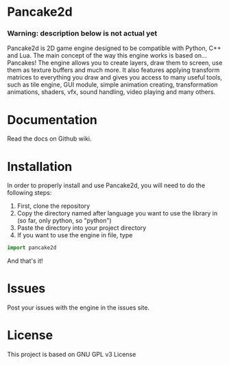 # Pancake2d
### Warning: description below is not actual yet
Pancake2d is 2D game engine designed to be compatible with Python, C++ and Lua.
The main concept of the way this engine works is based on... Pancakes!
The engine allows you to create layers, draw them to screen,
use them as texture buffers and much more. It also features applying transform matrices
to everything you draw and gives you access to many useful tools, such as tile engine,
GUI module, simple animation creating, transformation animations, shaders, vfx, sound handling,
video playing and many others.

# Documentation
Read the docs on Github wiki.

# Installation
In order to properly install and use Pancake2d, you will need to do the following steps:
1. First, clone the repository
2. Copy the directory named after language you want to use the library in (so far, only python,
so "python")
3. Paste the directory into your project directory
4. If you want to use the engine in file, type
```python
import pancake2d
```

And that's it!

# Issues
Post your issues with the engine in the issues site.

# License
This project is based on GNU GPL v3 License